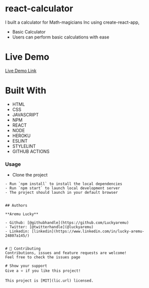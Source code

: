 # react-calculator
I built a calculator for Math-magicians Inc using create-react-app,

- Basic Calculator
- Users can perform basic calculations with ease


# Live Demo
[Live Demo Link](https://react-calculator2.herokuapp.com/) 




# Built With

- HTML 
- CSS
- JAVASCRIPT
- NPM
- REACT
- NODE
- HEROKU
- ESLINT
- STYLELINT
- GITHUB ACTIONS

### Usage
- Clone the project 
```
- Run `npm install` to install the local dependencies
- Run `npm start` to launch local development server
- The project should launch in your default browser


## Authors

**Aremu Lucky**

- Github: [@githubhandle](https://github.com/Luckyaremu)
- Twitter: [@twitterhandle](@luckyaremu)
- Linkedin: [linkedin](https://www.linkedin.com/in/lucky-aremu-24807a145/)


# 🤝 Contributing
Contributions, issues and feature requests are welcome!
Feel free to check the issues page

# Show your support
Give a ⭐️ if you like this project!

This project is [MIT](lic.url) licensed.